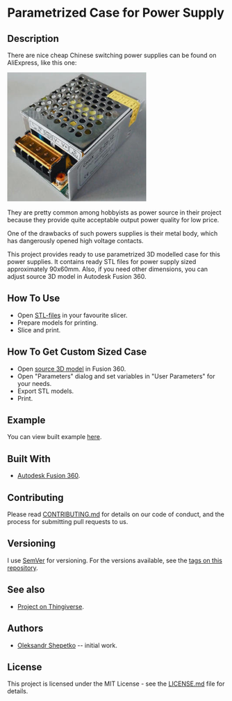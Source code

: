 # Parametrized Case for Power Supply


## Description

There are nice cheap Chinese switching power supplies can be found on AliExpress, like this one: 

![Power supply example](img/power-supply-example.jpg)

They are pretty common among hobbyists as power source in their project because they provide quite acceptable output 
power quality for low price.

One of the drawbacks of such powers supplies is their metal body, which has dangerously opened high voltage contacts.

This project provides ready to use parametrized 3D modelled case for this power supplies. It contains ready STL files 
for power supply sized approximately 90x60mm. Also, if you need other dimensions, you can adjust source 3D model in
Autodesk Fusion 360.


## How To Use

- Open [STL-files](stl/) in your favourite slicer.
- Prepare models for printing.
- Slice and print.


## How To Get Custom Sized Case

- Open [source 3D model](src/power-supply-case.f3d) in Fusion 360.
- Open "Parameters" dialog and set variables in "User Parameters" for your needs.
- Export STL models.
- Print.


## Example

You can view built example [here](img/build-example).


## Built With

- [Autodesk Fusion 360](https://www.autodesk.com/products/fusion-360/overview).


## Contributing

Please read [CONTRIBUTING.md](CONTRIBUTING.md) for details on our code of conduct, and the process for submitting pull 
requests to us.


## Versioning

I use [SemVer](http://semver.org/) for versioning. For the versions available, see the
[tags on this repository](https://github.com/ashep/power-supply-case/tags).


## See also

- [Project on Thingiverse](https://www.thingiverse.com/thing:3674960).
 

## Authors

* [Oleksandr Shepetko](https://shepetko.com) -- initial work.


## License

This project is licensed under the MIT License - see the [LICENSE.md](LICENSE.md) file for details.
